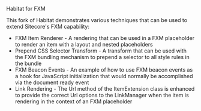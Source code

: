 Habitat for FXM

This fork of Habitat demonstrates various techniques that can be used to extend Sitecore's FXM capability:

* FXM Item Renderer - A rendering that can be used in a FXM placeholder to render an item with a layout and nested placeholders
* Prepend CSS Selector Transform - A transform that can be used with the FXM bundling mechanism to prepend a selector to all style rules in the bundle
* FXM Beacon Events - An example of how to use FXM beacon events as a hook for JavaScript initialization that would normally be accomplished via the document ready event
* Link Rendering - The Url method of the ItemExtension class is enhanced to provide the correct Url options to the LinkManager when the item is rendering in the context of an FXM placeholder

